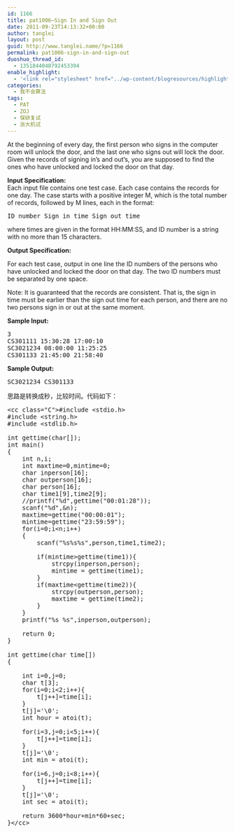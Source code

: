 ```yaml
---
id: 1166
title: pat1006—Sign In and Sign Out
date: 2011-09-23T14:13:32+00:00
author: tanglei
layout: post
guid: http://www.tanglei.name/?p=1166
permalink: pat1006-sign-in-and-sign-out
duoshuo_thread_id:
  - 1351844048792453394
enable_highlight:
  - '<link rel="stylesheet" href="../wp-content/blogresources/highlightconfig/highlight.default.min.css"><script src="../wp-content/blogresources/highlightconfig/jquery-2.1.4.min.js"></script><script src="../wp-content/blogresources/highlightconfig/enable_highlight.js"></script>'
categories:
  - 我不会算法
tags:
  - PAT
  - ZOJ
  - 保研复试
  - 浙大机试
---
```

<div id="problemContent">
  <p>
    At the beginning of every day, the first person who signs in the computer room will unlock the door, and the last one who signs out will lock the door. Given the records of signing in&#8217;s and out&#8217;s, you are supposed to find the ones who have unlocked and locked the door on that day.
  </p>
  
  <p>
    <strong>Input Specification:</strong><br /> Each input file contains one test case. Each case contains the records for one day. The case starts with a positive integer M, which is the total number of records, followed by M lines, each in the format:
  </p>
  
  <pre>ID_number Sign_in_time Sign_out_time</pre>
  
  <p>
    where times are given in the format HH:MM:SS, and ID number is a string with no more than 15 characters.
  </p>
  
  <p>
    <strong>Output Specification:</strong>
  </p>
  
  <p>
    For each test case, output in one line the ID numbers of the persons who have unlocked and locked the door on that day. The two ID numbers must be separated by one space.
  </p>
  
  <p>
    Note: It is guaranteed that the records are consistent. That is, the sign in time must be earlier than the sign out time for each person, and there are no two persons sign in or out at the same moment.
  </p>
  
  <p>
    <strong>Sample Input:</strong>
  </p>
  
  <pre>3
CS301111 15:30:28 17:00:10
SC3021234 08:00:00 11:25:25
CS301133 21:45:00 21:58:40</pre>
  
  <p>
    <strong>Sample Output:</strong>
  </p>
  
  <pre>SC3021234 CS301133</pre>
</div>

思路是转换成秒，比较时间。代码如下：

<pre>&lt;cc class="C">#include &lt;stdio.h>
#include &lt;string.h>
#include &lt;stdlib.h>

int gettime(char[]);
int main()
{
	int n,i;
	int maxtime=0,mintime=0;
	char inperson[16];
	char outperson[16];
	char person[16];
	char time1[9],time2[9];
	//printf("%d",gettime("00:01:28"));
	scanf("%d",&#038;n);
	maxtime=gettime("00:00:01");
	mintime=gettime("23:59:59");
	for(i=0;i&lt;n;i++)
	{
		scanf("%s%s%s",person,time1,time2);

		if(mintime>gettime(time1)){
			strcpy(inperson,person);
			mintime = gettime(time1);
		}
		if(maxtime&lt;gettime(time2)){
			strcpy(outperson,person);
			maxtime = gettime(time2);
		}
	}
	printf("%s %s",inperson,outperson);

	return 0;
}

int gettime(char time[])
{
	
	int i=0,j=0;
	char t[3];
	for(i=0;i&lt;2;i++){
		t[j++]=time[i];
	}
	t[j]='\0';
	int hour = atoi(t);

	for(i=3,j=0;i&lt;5;i++){
		t[j++]=time[i];
	}
	t[j]='\0';
	int min = atoi(t);

	for(i=6,j=0;i&lt;8;i++){
		t[j++]=time[i];
	}
	t[j]='\0';
	int sec = atoi(t);

	return 3600*hour+min*60+sec;
}&lt;/cc></pre>

